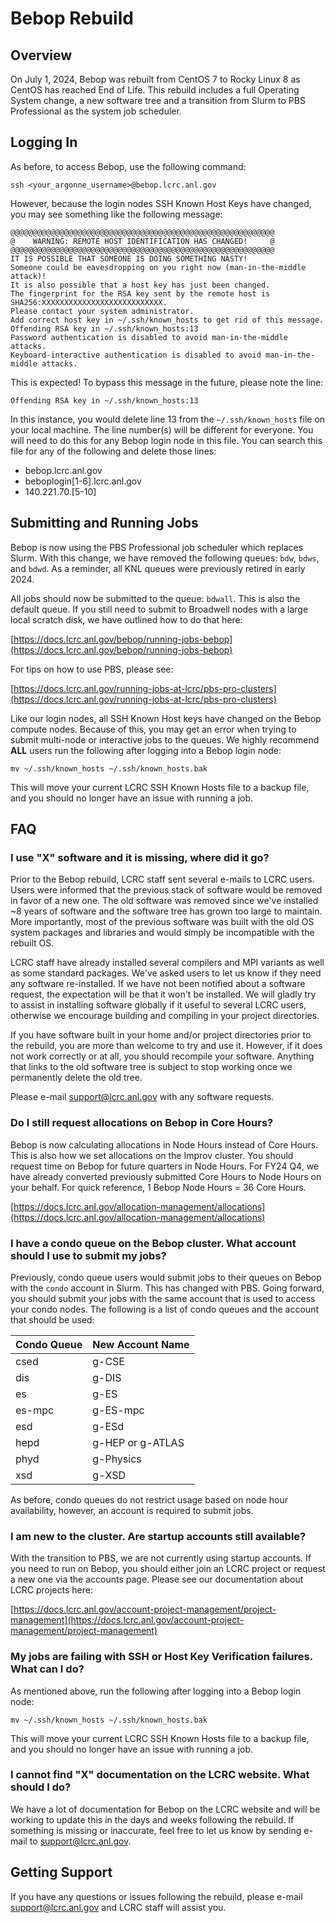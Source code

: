 # Bebop Rebuild 

## Overview

On July 1, 2024, Bebop was rebuilt from CentOS 7 to Rocky Linux 8 as CentOS has reached End of Life. This rebuild includes a full Operating System change, a new software tree and a transition from Slurm to PBS Professional as the system job scheduler. 

## Logging In

As before, to access Bebop, use the following command:

`ssh <your_argonne_username>@bebop.lcrc.anl.gov`

However, because the login nodes SSH Known Host Keys have changed, you may see something like the following message:

```
@@@@@@@@@@@@@@@@@@@@@@@@@@@@@@@@@@@@@@@@@@@@@@@@@@@@@@@@@@@
@    WARNING: REMOTE HOST IDENTIFICATION HAS CHANGED!     @
@@@@@@@@@@@@@@@@@@@@@@@@@@@@@@@@@@@@@@@@@@@@@@@@@@@@@@@@@@@
IT IS POSSIBLE THAT SOMEONE IS DOING SOMETHING NASTY!
Someone could be eavesdropping on you right now (man-in-the-middle attack)!
It is also possible that a host key has just been changed.
The fingerprint for the RSA key sent by the remote host is
SHA256:XXXXXXXXXXXXXXXXXXXXXXXXXXX.
Please contact your system administrator.
Add correct host key in ~/.ssh/known_hosts to get rid of this message.
Offending RSA key in ~/.ssh/known_hosts:13
Password authentication is disabled to avoid man-in-the-middle attacks.
Keyboard-interactive authentication is disabled to avoid man-in-the-middle attacks.
```

This is expected! To bypass this message in the future, please note the line:

`Offending RSA key in ~/.ssh/known_hosts:13`

In this instance, you would delete line 13 from the `~/.ssh/known_hosts` file on your local machine. The line number(s) will be different for everyone. 
You will need to do this for any Bebop login node in this file. You can search this file for any of the following and delete those lines:

- bebop.lcrc.anl.gov
- beboplogin[1-6].lcrc.anl.gov
- 140.221.70.[5-10]

## Submitting and Running Jobs

Bebop is now using the PBS Professional job scheduler which replaces Slurm. With this change, we have removed the following queues:
`bdw`, `bdws`, and `bdwd`. As a reminder, all KNL queues were previously retired in early 2024.

All jobs should now be submitted to the queue: `bdwall`. This is also the default queue. If you still need to submit to Broadwell nodes with a large local scratch disk, we have outlined how to do that here: 

[https://docs.lcrc.anl.gov/bebop/running-jobs-bebop](https://docs.lcrc.anl.gov/bebop/running-jobs-bebop)

For tips on how to use PBS, please see:

[https://docs.lcrc.anl.gov/running-jobs-at-lcrc/pbs-pro-clusters](https://docs.lcrc.anl.gov/running-jobs-at-lcrc/pbs-pro-clusters)

Like our login nodes, all SSH Known Host keys have changed on the Bebop compute nodes. Because of this, you may get an error when trying to submit multi-node or interactive jobs to the queues. We highly recommend **ALL** users run the following after logging into a Bebop login node:

`mv ~/.ssh/known_hosts ~/.ssh/known_hosts.bak`

This will move your current LCRC SSH Known Hosts file to a backup file, and you should no longer have an issue with running a job.
 
## FAQ

### I use "X" software and it is missing, where did it go?

Prior to the Bebop rebuild, LCRC staff sent several e-mails to LCRC users. Users were informed that the previous stack of software would be removed in favor of a new one. The old software was removed since we've installed ~8 years of software and the software tree has grown too large to maintain. More importantly, most of the previous software was built with the old OS system packages and libraries and would simply be incompatible with the rebuilt OS.

LCRC staff have already installed several compilers and MPI variants as well as some standard packages. We've asked users to let us know if they need any software re-installed. If we have not been notified about a software request, the expectation will be that it won't be installed. We will gladly try to assist in installing software globally if it useful to several LCRC users, otherwise we encourage building and compiling in your project directories.

If you have software built in your home and/or project directories prior to the rebuild, you are more than welcome to try and use it. However, if it does not work correctly or at all, you should recompile your software. Anything that links to the old software tree is subject to stop working once we permanently delete the old tree.

Please e-mail [support@lcrc.anl.gov](mailto:support@lcrc.anl.gov) with any software requests.

### Do I still request allocations on Bebop in Core Hours?

Bebop is now calculating allocations in Node Hours instead of Core Hours. This is also how we set allocations on the Improv cluster. You should request time on Bebop for future quarters in Node Hours. For FY24 Q4, we have already converted previously submitted Core Hours to Node Hours on your behalf. For quick reference, 1 Bebop Node Hours = 36 Core Hours.

[https://docs.lcrc.anl.gov/allocation-management/allocations](https://docs.lcrc.anl.gov/allocation-management/allocations)

### I have a condo queue on the Bebop cluster. What account should I use to submit my jobs?

Previously, condo queue users would submit jobs to their queues on Bebop with the `condo` account in Slurm. This has changed with PBS. Going forward, you should submit your jobs with the same account that is used to access your condo nodes. The following is a list of condo queues and the account that should be used:

| Condo Queue | New Account Name |
|------------|------------|
| csed | g-CSE |
| dis | g-DIS |
| es | g-ES |
| es-mpc | g-ES-mpc |
| esd | g-ESd |
| hepd | g-HEP or g-ATLAS |
| phyd | g-Physics |
| xsd | g-XSD |

As before, condo queues do not restrict usage based on node hour availability, however, an account is required to submit jobs.
 
### I am new to the cluster. Are startup accounts still available?

With the transition to PBS, we are not currently using startup accounts. If you need to run on Bebop, you should either join an LCRC project or request a new one via the accounts page. Please see our documentation about LCRC projects here:

[https://docs.lcrc.anl.gov/account-project-management/project-management](https://docs.lcrc.anl.gov/account-project-management/project-management)

### My jobs are failing with SSH or Host Key Verification failures. What can I do?

As mentioned above, run the following after logging into a Bebop login node: 

`mv ~/.ssh/known_hosts ~/.ssh/known_hosts.bak`

This will move your current LCRC SSH Known Hosts file to a backup file, and you should no longer have an issue with running a job.

### I cannot find "X" documentation on the LCRC website. What should I do?

We have a lot of documentation for Bebop on the LCRC website and will be working to update this in the days and weeks following the rebuild. If something is missing or inaccurate, feel free to let us know by sending e-mail to [support@lcrc.anl.gov](mailto:support@lcrc.anl.gov).

## Getting Support

If you have any questions or issues following the rebuild, please e-mail [support@lcrc.anl.gov](mailto:support@lcrc.anl.gov) and LCRC staff will assist you.
